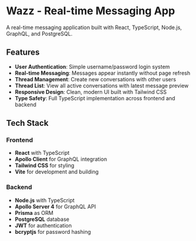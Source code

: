 # Wazz - Real-time Messaging App

A real-time messaging application built with React, TypeScript, Node.js, GraphQL, and PostgreSQL.

## Features

- **User Authentication**: Simple username/password login system
- **Real-time Messaging**: Messages appear instantly without page refresh
- **Thread Management**: Create new conversations with other users
- **Thread List**: View all active conversations with latest message preview
- **Responsive Design**: Clean, modern UI built with Tailwind CSS
- **Type Safety**: Full TypeScript implementation across frontend and backend

## Tech Stack

### Frontend
- **React** with TypeScript
- **Apollo Client** for GraphQL integration
- **Tailwind CSS** for styling
- **Vite** for development and building

### Backend
- **Node.js** with TypeScript
- **Apollo Server 4** for GraphQL API
- **Prisma** as ORM
- **PostgreSQL** database
- **JWT** for authentication
- **bcryptjs** for password hashing
